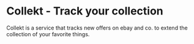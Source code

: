 # Collekt - Track your collection

Collekt is a service that tracks new offers on ebay and co. to extend the collection of your favorite things. 